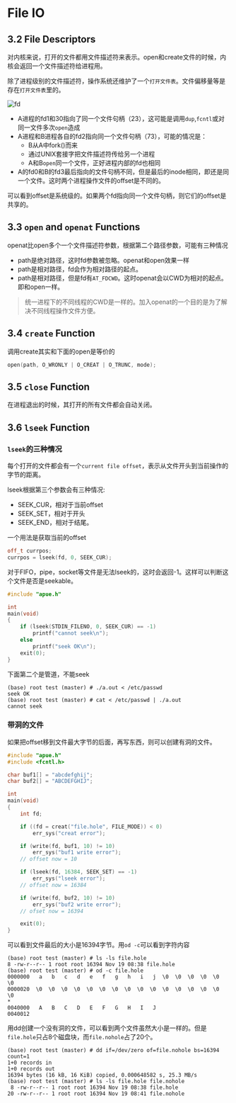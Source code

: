 # File IO

## 3.2 File Descriptors

对内核来说，打开的文件都用文件描述符来表示。open和create文件的时候，内核会返回一个文件描述符给进程用。

除了进程级别的文件描述符，操作系统还维护了一个`打开文件表`。文件偏移量等是存在`打开文件表`里的。

![fd](https://images-of-leosirius.oss-cn-beijing.aliyuncs.com/tuchuang-tutorials/tutorial_apue/cp3_fd.png?Expires=1605781329&OSSAccessKeyId=TMP.3Kk3gkGvFpNFkq3PsfXiHJQdXk44KiKJPsmzpQchxKXcnGLJupqgKvnnbci4HqkdSD62Qfzr1vtQsXRTAoCv3k12XoJhd7&Signature=Ci%2FKbDpN62tNAgGwpJKSq2bQFCs%3D&versionId=CAEQCxiBgMDqhp__rhciIDM0MWExZDZlZjFlMzQyNWFiMzE0MzY0NjJiNTQ2ZDhj&response-content-type=application%2Foctet-stream)

- A进程的fd1和30指向了同一个文件句柄（23），这可能是调用`dup`,`fcntl`或对同一文件多次`open`造成
- A进程和B进程各自的fd2指向同一个文件句柄（73），可能的情况是：
  - B从A中fork()而来
  - 通过UNIX套接字把文件描述符传给另一个进程
  - A和B`open`同一个文件，正好进程内部的fd也相同
- A的fd0和B的fd3最后指向的文件句柄不同，但是最后的inode相同，即还是同一个文件。这时两个进程操作文件的offset是不同的。

可以看到offset是系统级的。如果两个fd指向同一个文件句柄，则它们的offset是共享的。


## 3.3 `open` and `openat` Functions

openat比open多个一个文件描述符参数，根据第二个路径参数，可能有三种情况

- path是绝对路径，这时fd参数被忽略。openat和open效果一样
- path是相对路径，fd会作为相对路径的起点。
- path是相对路径，但是fd有`AT_FDCWD`。这时openat会以CWD为相对的起点。即和open一样。

> 统一进程下的不同线程的CWD是一样的。加入openat的一个目的是为了解决不同线程操作文件方便。

## 3.4 `create` Function

调用create其实和下面的open是等价的

```c
open(path, O_WRONLY | O_CREAT | O_TRUNC, mode);
```

## 3.5 `close` Function

在进程退出的时候，其打开的所有文件都会自动关闭。

## 3.6 `lseek` Function

### `lseek`的三种情况

每个打开的文件都会有一个`current file offset`，表示从文件开头到当前操作的字节的距离。

lseek根据第三个参数会有三种情况:

- SEEK_CUR，相对于当前offset
- SEEK_SET，相对于开头
- SEEK_END，相对于结尾。

一个用法是获取当前的offset

```cpp
off_t currpos;
currpos = lseek(fd, 0, SEEK_CUR);
```

对于FIFO，pipe，socket等文件是无法lseek的，这时会返回-1。这样可以判断这个文件是否是seekable。

```cpp
#include "apue.h"

int
main(void)
{
    if (lseek(STDIN_FILENO, 0, SEEK_CUR) == -1)
        printf("cannot seek\n");
    else
        printf("seek OK\n");
    exit(0);
}
```

下面第二个是管道，不能seek

```
(base) root test (master) # ./a.out < /etc/passwd
seek OK
(base) root test (master) # cat < /etc/passwd | ./a.out 
cannot seek
```

### 带洞的文件

如果把offset移到文件最大字节的后面，再写东西，则可以创建有洞的文件。

```cpp
#include "apue.h"
#include <fcntl.h>

char buf1[] = "abcdefghij";
char buf2[] = "ABCDEFGHIJ";

int
main(void)
{
    int fd;

    if ((fd = creat("file.hole", FILE_MODE)) < 0)
        err_sys("creat error");

    if (write(fd, buf1, 10) != 10)
        err_sys("buf1 write error");
    // offset now = 10

    if (lseek(fd, 16384, SEEK_SET) == -1)
        err_sys("lseek error");
    // offset now = 16384

    if (write(fd, buf2, 10) != 10)
        err_sys("buf2 write error");
    // ofset now = 16394

    exit(0);
}
```

可以看到文件最后的大小是16394字节。用`od -c`可以看到字符内容

```
(base) root test (master) # ls -ls file.hole 
8 -rw-r--r-- 1 root root 16394 Nov 19 08:38 file.hole
(base) root test (master) # od -c file.hole 
0000000   a   b   c   d   e   f   g   h   i   j  \0  \0  \0  \0  \0  \0
0000020  \0  \0  \0  \0  \0  \0  \0  \0  \0  \0  \0  \0  \0  \0  \0  \0
*
0040000   A   B   C   D   E   F   G   H   I   J
0040012
```

用dd创建一个没有洞的文件，可以看到两个文件虽然大小是一样的。但是`file.hole`只占8个磁盘块，而`file.nohole`占了20个。

```
(base) root test (master) # dd if=/dev/zero of=file.nohole bs=16394 count=1
1+0 records in
1+0 records out
16394 bytes (16 kB, 16 KiB) copied, 0.000648582 s, 25.3 MB/s
(base) root test (master) # ls -ls file.hole file.nohole 
 8 -rw-r--r-- 1 root root 16394 Nov 19 08:38 file.hole
20 -rw-r--r-- 1 root root 16394 Nov 19 08:41 file.nohole
```

### 
